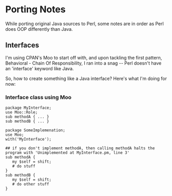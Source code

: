 # Porting Notes

While porting original Java sources to Perl, some notes are in order as Perl does OOP differently than Java.

## Interfaces

I'm using CPAN's Moo to start off with, and upon tackling the first pattern, Behavioral - Chain Of Responsibility, I ran into a snag -- Perl doesn't have an 'interface' keyword like Java.

So, how to create something like a Java interface?  Here's what I'm doing for now:

### Interface class using Moo

    package MyInterface;
    use Moo::Role;
    sub methodA { ... }
    sub methodB { ... }

    package SomeImplemenation;
    use Moo; 
    with('MyInterface');

    ## if you don't implement methodA, then calling methodA halts the program with 'Unimplemented at MyInterface.pm, line 3'
    sub methodA { 
       my $self = shift;
       # do stuff
    }
    sub methodB { 
       my $self = shift;
       # do other stuff
    }


